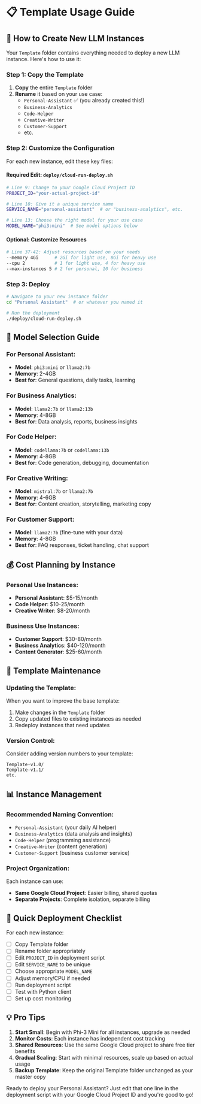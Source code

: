 # 📋 Template Usage Guide

## 🎯 **How to Create New LLM Instances**

Your `Template` folder contains everything needed to deploy a new LLM instance. Here's how to use it:

### **Step 1: Copy the Template**
1. **Copy** the entire `Template` folder
2. **Rename** it based on your use case:
   - `Personal-Assistant` ✅ (you already created this!)
   - `Business-Analytics`
   - `Code-Helper`
   - `Creative-Writer`
   - `Customer-Support`
   - etc.

### **Step 2: Customize the Configuration**
For each new instance, edit these key files:

#### **Required Edit: `deploy/cloud-run-deploy.sh`**
```bash
# Line 9: Change to your Google Cloud Project ID
PROJECT_ID="your-actual-project-id"

# Line 10: Give it a unique service name
SERVICE_NAME="personal-assistant"  # or "business-analytics", etc.

# Line 13: Choose the right model for your use case
MODEL_NAME="phi3:mini"  # See model options below
```

#### **Optional: Customize Resources**
```bash
# Line 37-42: Adjust resources based on your needs
--memory 4Gi      # 2Gi for light use, 8Gi for heavy use
--cpu 2           # 1 for light use, 4 for heavy use
--max-instances 5 # 2 for personal, 10 for business
```

### **Step 3: Deploy**
```bash
# Navigate to your new instance folder
cd "Personal Assistant"  # or whatever you named it

# Run the deployment
./deploy/cloud-run-deploy.sh
```

## 🧠 **Model Selection Guide**

### **For Personal Assistant:**
- **Model**: `phi3:mini` or `llama2:7b`
- **Memory**: 2-4GB
- **Best for**: General questions, daily tasks, learning

### **For Business Analytics:**
- **Model**: `llama2:7b` or `llama2:13b`
- **Memory**: 4-8GB  
- **Best for**: Data analysis, reports, business insights

### **For Code Helper:**
- **Model**: `codellama:7b` or `codellama:13b`
- **Memory**: 4-8GB
- **Best for**: Code generation, debugging, documentation

### **For Creative Writing:**
- **Model**: `mistral:7b` or `llama2:7b`
- **Memory**: 4-6GB
- **Best for**: Content creation, storytelling, marketing copy

### **For Customer Support:**
- **Model**: `llama2:7b` (fine-tune with your data)
- **Memory**: 4-8GB
- **Best for**: FAQ responses, ticket handling, chat support

## 💰 **Cost Planning by Instance**

### **Personal Use Instances:**
- **Personal Assistant**: $5-15/month
- **Code Helper**: $10-25/month
- **Creative Writer**: $8-20/month

### **Business Use Instances:**
- **Customer Support**: $30-80/month
- **Business Analytics**: $40-120/month
- **Content Generator**: $25-60/month

## 🔄 **Template Maintenance**

### **Updating the Template:**
When you want to improve the base template:
1. Make changes in the `Template` folder
2. Copy updated files to existing instances as needed
3. Redeploy instances that need updates

### **Version Control:**
Consider adding version numbers to your template:
```
Template-v1.0/
Template-v1.1/
etc.
```

## 📊 **Instance Management**

### **Recommended Naming Convention:**
- `Personal-Assistant` (your daily AI helper)
- `Business-Analytics` (data analysis and insights)
- `Code-Helper` (programming assistance)
- `Creative-Writer` (content generation)
- `Customer-Support` (business customer service)

### **Project Organization:**
Each instance can use:
- **Same Google Cloud Project**: Easier billing, shared quotas
- **Separate Projects**: Complete isolation, separate billing

## 🚀 **Quick Deployment Checklist**

For each new instance:
- [ ] Copy Template folder
- [ ] Rename folder appropriately
- [ ] Edit `PROJECT_ID` in deployment script
- [ ] Edit `SERVICE_NAME` to be unique
- [ ] Choose appropriate `MODEL_NAME`
- [ ] Adjust memory/CPU if needed
- [ ] Run deployment script
- [ ] Test with Python client
- [ ] Set up cost monitoring

## 💡 **Pro Tips**

1. **Start Small**: Begin with Phi-3 Mini for all instances, upgrade as needed
2. **Monitor Costs**: Each instance has independent cost tracking
3. **Shared Resources**: Use the same Google Cloud project to share free tier benefits
4. **Gradual Scaling**: Start with minimal resources, scale up based on actual usage
5. **Backup Template**: Keep the original Template folder unchanged as your master copy

Ready to deploy your Personal Assistant? Just edit that one line in the deployment script with your Google Cloud Project ID and you're good to go!
